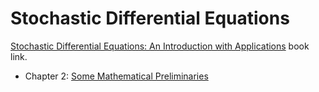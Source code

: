 # Stochastic Differential Equations

[Stochastic Differential Equations: An Introduction with Applications](https://www.springer.com/gp/book/9783540047582) book link.

* Chapter 2: [Some Mathematical Preliminaries](ch2.pdf)
